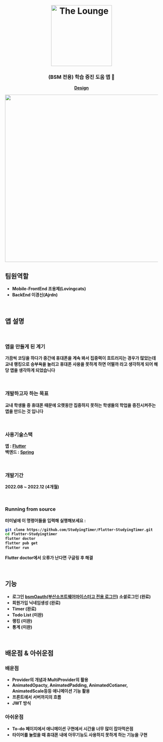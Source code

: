 
<h1 align="center">
	<img
		width="200"
		alt="The Lounge"
		src="https://user-images.githubusercontent.com/89582664/203536447-cd6a4ef4-75eb-4156-940b-ee12fe9aa5e1.png">
</h1>

<h3 align="center">
	(BSM 전용) 학습 증진 도움 앱 📖
</h3>

<p align="center">
	<strong>
		<a href="https://www.figma.com/file/CTo92mYXylGBeaXXX7xkef/%EC%9A%A9%EC%A0%9C-%26-%EA%B2%BD%EC%8B%A0?node-id=0%3A1&t=tMn1UqMhsPA6Nj0X-0">Design</a>
		


<p align="center">
	<img src="https://user-images.githubusercontent.com/89582664/203536228-2e98beba-ad17-4b33-96d5-5a458be86b64.png" width="550">
</p>

## 팀원역할

- **Mobile-FrontEnd** 조용제(Lovingcats)	
- **BackEnd** 이경신(Ajrdn)
<br>
		
## 앱 설명

<br>
		
### 앱을 만들게 된 계기
가끔씩 코딩을 하다가 중간에 휴대폰을 계속 봐서 집중력이 흐트러지는 경우가
많았는데 교내 랭킹으로 승부욕을 늘리고 휴대폰 사용을 못하게 하면 어떨까 라고 생각하게 되어 해당 앱을 생각하게 되었습니다

<br>
		
### 개발하고자 하는 목표
교내 학생들 중 휴대폰 때문에 오랫동안 집중하지 못하는 학생들의 학업을 증진시켜주는 앱을 만드는 것 입니다

<br>
		
### 사용기술스택
앱 :  [Flutter](https://flutter.dev/?gclid=Cj0KCQiAg_KbBhDLARIsANx7wAz5lYyBO9RFwhX-V1IJ_xWVuCK1cZkySEkWeqZMPGofPCvRPaHPlWAaAijFEALw_wcB&gclsrc=aw.ds)
<br>
백엔드 :  [Spring](https://docs.spring.io/spring-framework/docs/current/reference/html/)
	
<br>
		
### 개발기간

2022.08 ~ 2022.12 (4개월)

<br>

### Running from source

터미널에 이 명령어들을 입력해 실행해보세요 :

```sh
git clone https://github.com/StudyingTimer/Flutter-StudyingTimer.git
cd Flutter-Studyingtimer
flutter doctor
flutter pub get
flutter run
```

Flutter doctor에서 오류가 난다면 구글링 후 해결

<br>
		
## 기능

- 로그인  [bsmOauth(부산소프트웨어마이스터고 전용 로그인)](https://auth.bssm.kro.kr/oauth?clientId=5f034939&redirectURI=http://localhost:3000/oauth) 소셜로그인 (완료)
- 회원가입 닉네임생성 (완료)
- Timer (완료)
- Todo List (미완)
- 랭킹 (미완)
- 통계 (미완)
		
<br>
		
## 배운점 & 아쉬운점
		
### 배운점
 - Provider의 개념과 MultiProvider의 활용
 - AnimatedOpacty, AnimatedPadding, AnimatedCotianer, AnimatedScale등등 애니메이션 기능 활용
 - 프론트에서 서버까지의 흐름
 - JWT 방식
		
### 아쉬운점
 - To-do 페이지에서 애니메이션 구현에서 시간을 너무 많이 잡아먹은점
 - 타이머를 눌렀을 때 휴대폰 내에 아무기능도 사용하지 못하게 하는 기능을 구현 
		

		
